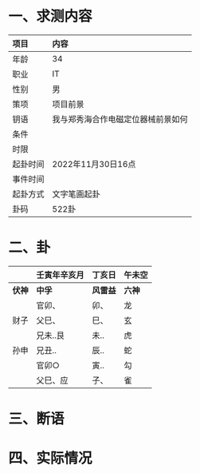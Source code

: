 # 一、求测内容
|项目|内容|
|:-|:-|
|年龄|34|
|职业|IT|
|性别|男|
|策项|项目前景|
|钥语|我与郑秀海合作电磁定位器械前景如何|
|条件||
|时限||
|起卦时间|2022年11月30日16点|
|事件时间||
|起卦方式|文字笔画起卦|
|卦码|522卦|

# 二、卦
||壬寅年辛亥月|丁亥日|午未空|
|:-|:-|:-|:-|
|**伏神**|**中孚**|**风雷益**|**六神**|
||官卯、|卯、|龙|
|财子|父巳、|巳、|玄|
||兄未..艮|未..|虎|
|孙申|兄丑..|辰..|蛇|
||官卯○|寅..|勾|
||父巳、应|子、|雀|


# 三、断语

# 四、实际情况